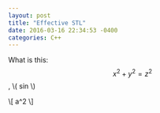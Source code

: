 ```yaml
---
layout: post
title: "Effective STL"
date: 2016-03-16 22:34:53 -0400
categories: C++
---
```


What is this: $$x^2+y^2=z^2$$, \\( sin \\)

\\[
a^2
\\]